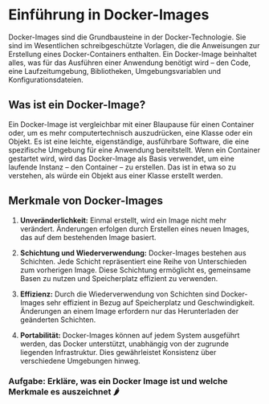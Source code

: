 # Einführung in Docker-Images

Docker-Images sind die Grundbausteine in der Docker-Technologie. Sie sind im Wesentlichen schreibgeschützte Vorlagen,
die die Anweisungen zur Erstellung eines Docker-Containers enthalten. Ein Docker-Image beinhaltet alles, was für das
Ausführen einer Anwendung benötigt wird – den Code, eine Laufzeitumgebung, Bibliotheken, Umgebungsvariablen und
Konfigurationsdateien.

## Was ist ein Docker-Image?

Ein Docker-Image ist vergleichbar mit einer Blaupause für einen Container oder, um es mehr computertechnisch
auszudrücken,
eine Klasse oder ein Objekt.
Es ist eine leichte, eigenständige, ausführbare Software, die eine spezifische Umgebung für eine Anwendung bereitstellt.
Wenn ein Container gestartet wird, wird das Docker-Image als Basis verwendet, um eine laufende Instanz – den Container –
zu erstellen. Das ist in etwa so zu verstehen, als würde ein Objekt aus einer Klasse erstellt werden.

## Merkmale von Docker-Images

1. **Unveränderlichkeit:** Einmal erstellt, wird ein Image nicht mehr verändert. Änderungen erfolgen durch Erstellen
   eines neuen Images, das auf dem bestehenden Image basiert.

2. **Schichtung und Wiederverwendung:** Docker-Images bestehen aus Schichten. Jede Schicht repräsentiert eine Reihe von
   Unterschieden zum vorherigen Image. Diese Schichtung ermöglicht es, gemeinsame Basen zu nutzen und Speicherplatz
   effizient zu verwenden.

3. **Effizienz:** Durch die Wiederverwendung von Schichten sind Docker-Images sehr effizient in Bezug auf Speicherplatz
   und Geschwindigkeit. Änderungen an einem Image erfordern nur das Herunterladen der geänderten Schichten.

4. **Portabilität:** Docker-Images können auf jedem System ausgeführt werden, das Docker unterstützt, unabhängig von der
   zugrunde liegenden Infrastruktur. Dies gewährleistet Konsistenz über verschiedene Umgebungen hinweg.

### **Aufgabe: Erkläre, was ein Docker Image ist und welche Merkmale es auszeichnet 🌶️**
